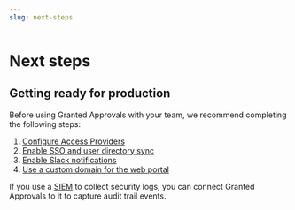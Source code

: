 ```yaml
---
slug: next-steps
---
```


# Next steps

## Getting ready for production

Before using Granted Approvals with your team, we recommend completing the following steps:

1. [Configure Access Providers](/granted-approvals/providers/access-providers)
2. [Enable SSO and user directory sync](/granted-approvals/sso/introduction)
3. [Enable Slack notifications](/granted-approvals/configuration/slack)
4. [Use a custom domain for the web portal](/granted-approvals/configuration/custom-domain)

If you use a [SIEM](https://en.wikipedia.org/wiki/Security_information_and_event_management) to collect security logs, you can connect Granted Approvals to it to capture audit trail events.
